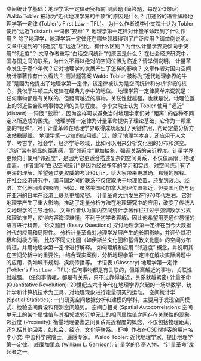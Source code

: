 空间统计学基础：地理学第一定律研究指南
测验题 (简答题，每题2-3句话)
Waldo Tobler 被称为“近代地理学界的牛顿”的原因是什么？
用通俗的语言解释地理学第一定律 (Tobler's First Law - TFL)。
为什么作者说李小文院士认为 Tobler 使用“远近”(distant) 一词很“狡猾”？
地理学第一定律对计量革命起到了什么作用？
除了地理学，地理学第一定律还在哪些领域得到了广泛应用？请举例说明。
文章中提到的“邻近度”与“远近”相比，有什么区别？为什么计量学界更倾向于使用“邻近度”？
文章作者重写“白话空间统计”的原因是什么？
在社会经济研究中，国与国之间的联系，为什么不再以绝对的空间位置为临近？请举例说明。
计量革命发生于哪个年代？它对地理学的发展产生了怎样的影响？
文章作者对国内空间统计学著作有什么看法？
测验题答案
Waldo Tobler 被称为“近代地理学界的牛顿”是因为他提出了地理学第一定律，该定律被认为是空间统计和分析领域的核心，类似于牛顿三大定律在经典力学中的地位。
地理学第一定律简单来说就是：任何事物都是有关联的，但距离越近的事物，关联性就越强。也就是说，地理位置上的邻近性会影响事物之间的关联程度。
李小文院士认为 Tobler 使用 "远近" (distant) 一词很 "狡猾"，因为这样可以避免当时地理学家们对 “距离” 的各种不同定义所造成的困扰。
地理学第一定律为计量革命提供了理论基础，它作为一颗重要的“银弹”，对于计量革命在地理学界取得成功起到了关键作用，帮助定量分析方法站稳脚跟。
地理学第一定律的应用很广泛，除了地理学本身，还应用于人文学、考古学、社会学、经济学等领域，比如可以用来分析文化圈的分布和演变。
“远近”带有明显的距离感，而“邻近度”更加抽象，强调关系的亲近程度。计量学界更倾向于使用“邻近度”，是因为它更适合描述复杂的空间关系，不仅仅局限于物理距离。
作者重写“白话空间统计”是因为经过多年的学习和实践，对空间统计有了更深的理解，希望通过更权威的考证和订正，给大家带来更准确、易懂的解释。
在社会经济研究中，国与国之间的联系不仅仅取决于地理位置，还受到政治、经济、文化等因素的影响。例如，虽然美国和加拿大地理位置邻近，但美国可能与远在亚洲的日本在经济上联系更加紧密。
计量革命大约发生在1970年代左右。它对地理学产生了重大影响，推动了定量分析方法在地理研究中的应用，改变了传统人文地理学的主导地位。
文章作者认为国内空间统计学著作往往过于强调数学公式和理论推导，使得内容晦涩难懂，不利于初学者理解，因此他希望用更通俗易懂的语言进行科普。
论文题目 (Essay Questions)
探讨地理学第一定律在当今大数据时代的应用和局限性。
分析计量革命对地理学发展产生的长期影响，并评价其积极和消极方面。
比较不同文化圈（如伊斯兰文化圈和基督教文化圈）的空间分布特征，并用地理学第一定律进行解释。
如何理解和应用 “邻近度” 概念，并说明其在空间分析中的重要性。
结合现实案例，分析地理学第一定律在解决实际问题中的应用，例如城市规划、疾病传播等。
术语表 (Glossary)
地理学第一定律 (Tobler's First Law - TFL): 任何事物都是有关联的，但距离越近的事物，关联性就越强。 (任何事情呢，都是有关系，只不过靠得越近，关系就越紧密)
计量革命 (Quantitative Revolution): 20世纪五六十年代在地理学界兴起的一场以数学、统计学和计算机技术为工具，对地理现象进行定量研究的运动。
空间统计学 (Spatial Statistics): 一门研究空间数据分析和建模的学科，主要用于发现空间模式、检验空间假设和预测空间趋势。
空间自相关 (Spatial Autocorrelation): 空间单元上的某个属性值与其相邻或邻近单元上的相同属性值之间存在关联性的现象。
邻近度 (Proximity): 衡量地理要素之间关系亲近程度的概念，不仅包括物理距离，还包括其他因素，如社会、经济、文化等联系。
虾神: 作者在CSDN博客的用户名
李小文: 中国科学院院士，遥感专家。
Waldo Tobler: 近代地理学家，提出地理学第一定律。
威廉加里森 (William L. Garrison): 计量学的传奇人物， “计量革命”发起者之一。